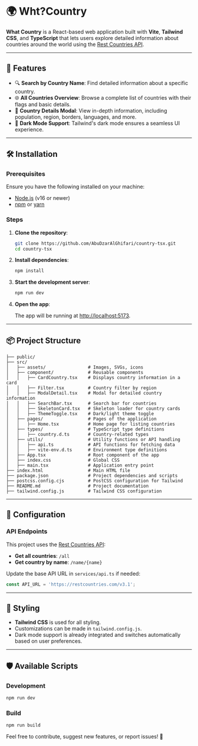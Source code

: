 # 🌍 Wht?Country

**What Country** is a React-based web application built with **Vite**, **Tailwind CSS**, and **TypeScript** that lets users explore detailed information about countries around the world using the [Rest Countries API](https://restcountries.com/v3.1).

---

## 🚀 Features

- 🔍 **Search by Country Name**: Find detailed information about a specific country.
- 🌐 **All Countries Overview**: Browse a complete list of countries with their flags and basic details.
- 📜 **Country Details Modal**: View in-depth information, including population, region, borders, languages, and more.
- 🎨 **Dark Mode Support**: Tailwind's dark mode ensures a seamless UI experience.

---

## 🛠 Installation

### Prerequisites

Ensure you have the following installed on your machine:

- [Node.js](https://nodejs.org/) (v16 or newer)
- [npm](https://www.npmjs.com/) or [yarn](https://yarnpkg.com/)

### Steps

1. **Clone the repository**:

   ```bash
   git clone https://github.com/AbuDzarAlGhifari/country-tsx.git
   cd country-tsx
   ```

2. **Install dependencies**:

   ```bash
   npm install
   ```

3. **Start the development server**:

   ```bash
   npm run dev
   ```

4. **Open the app**:

   The app will be running at [http://localhost:5173](http://localhost:5173).

---

## 📦 Project Structure

```plaintext
├── public/
├── src/
│   ├── assets/                # Images, SVGs, icons
│   ├── component/             # Reusable components
│   │   ├── CardCountry.tsx    # Displays country information in a card
│   │   ├── Filter.tsx         # Country filter by region
│   │   ├── ModalDetail.tsx    # Modal for detailed country information
│   │   ├── SearchBar.tsx      # Search bar for countries
│   │   ├── SkeletonCard.tsx   # Skeleton loader for country cards
│   │   ├── ThemeToggle.tsx    # Dark/light theme toggle
│   ├── pages/                 # Pages of the application
│   │   ├── Home.tsx           # Home page for listing countries
│   ├── types/                 # TypeScript type definitions
│   │   ├── country.d.ts       # Country-related types
│   ├── utils/                 # Utility functions or API handling
│   │   ├── api.ts             # API functions for fetching data
│   │   ├── vite-env.d.ts      # Environment type definitions
│   ├── App.tsx                # Root component of the app
│   ├── index.css              # Global CSS
│   ├── main.tsx               # Application entry point
├── index.html                 # Main HTML file
├── package.json               # Project dependencies and scripts
├── postcss.config.cjs         # PostCSS configuration for Tailwind
├── README.md                  # Project documentation
├── tailwind.config.js         # Tailwind CSS configuration
```

---

## 🔧 Configuration

### API Endpoints

This project uses the [Rest Countries API](https://restcountries.com/v3.1):

- **Get all countries**: `/all`
- **Get country by name**: `/name/{name}`

Update the base API URL in `services/api.ts` if needed:

```typescript
const API_URL = 'https://restcountries.com/v3.1';
```

---

## 🎨 Styling

- **Tailwind CSS** is used for all styling.
- Customizations can be made in `tailwind.config.js`.
- Dark mode support is already integrated and switches automatically based on user preferences.

---

## 🛡️ Available Scripts

### Development

```bash
npm run dev
```

### Build

```bash
npm run build
```

Feel free to contribute, suggest new features, or report issues! 🎉
